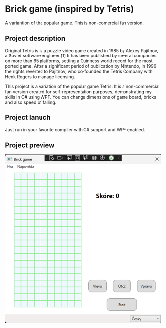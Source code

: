 # Brick game (inspired by Tetris)

A variantion of the popular game. This is non-comercial fan version. 

## Project description

Original Tetris is is a puzzle video game created in 1985 by Alexey Pajitnov, a Soviet software engineer.[1] It has been published by several companies on more than 65 platforms, setting a Guinness world record for the most ported game. After a significant period of publication by Nintendo, in 1996 the rights reverted to Pajitnov, who co-founded the Tetris Company with Henk Rogers to manage licensing.

This project is a variation of the popular game Tetris. It is a non-commercial fan version created for self-representation purposes, demonstrating my skills in C# using WPF. You can change dimensions of game board, bricks and also speed of falling.

## Project lanuch

Just run in your favorite compiler with C# support and WPF enabled.

## Project preview

![Game Screenshot](Tetris/preview1.png)

